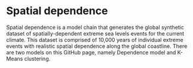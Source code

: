 # Spatial dependence
 Spatial dependence is a model chain that generates the global synthetic dataset of spatially-dependent extreme sea levels events for the current climate. This dataset is comprised of 10,000 years of individual extreme events with realistic spatial dependence along the global coastline. There are two models on this GitHub page, namely Dependence model and K-Means clustering.  
